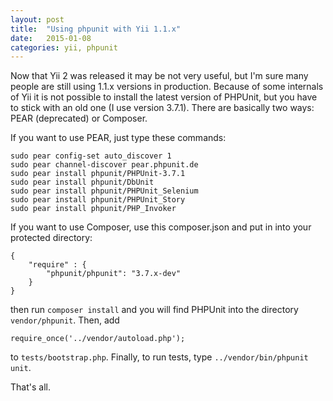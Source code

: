 ```yaml
---
layout: post
title:  "Using phpunit with Yii 1.1.x"
date:   2015-01-08
categories: yii, phpunit
---
```


Now that Yii 2 was released it may be not very useful, but I'm sure many people
are still using 1.1.x versions in production. Because of some internals of Yii
it is not possible to install the latest version of PHPUnit, but you have to
stick with an old one (I use version 3.7.1). There are basically two ways: PEAR (deprecated) or
Composer.

If you want to use PEAR, just type these commands:

```
sudo pear config-set auto_discover 1
sudo pear channel-discover pear.phpunit.de
sudo pear install phpunit/PHPUnit-3.7.1
sudo pear install phpunit/DbUnit
sudo pear install phpunit/PHPUnit_Selenium
sudo pear install phpunit/PHPUnit_Story
sudo pear install phpunit/PHP_Invoker
```

If you want to use Composer, use this composer.json and put in into your
protected directory:

```
{                                                                                                                                        
    "require" : {
        "phpunit/phpunit": "3.7.x-dev"
    }
}
```

then run `composer install` and you will find PHPUnit into the directory
`vendor/phpunit`. Then, add

```
require_once('../vendor/autoload.php');
```

to `tests/bootstrap.php`. Finally, to run tests, type `../vendor/bin/phpunit
unit`.

That's all.
